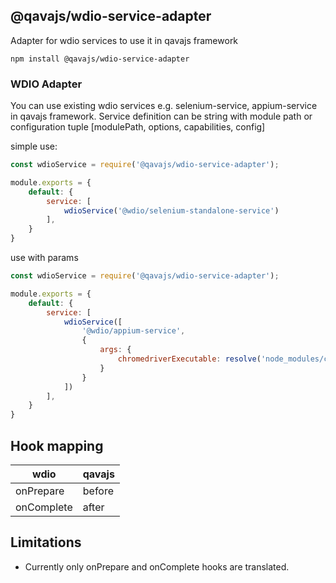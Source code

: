 ## @qavajs/wdio-service-adapter

Adapter for wdio services to use it in qavajs framework
          
`npm install @qavajs/wdio-service-adapter`

### WDIO Adapter
You can use existing wdio services e.g. selenium-service, appium-service in qavajs framework.
Service definition can be string with module path or configuration tuple [modulePath, options, capabilities, config]

simple use:
```javascript
const wdioService = require('@qavajs/wdio-service-adapter');

module.exports = {
    default: {
        service: [
            wdioService('@wdio/selenium-standalone-service')
        ],
    }
}
```

use with params
```javascript
const wdioService = require('@qavajs/wdio-service-adapter');

module.exports = {
    default: {
        service: [
            wdioService([
                '@wdio/appium-service',
                {
                    args: {
                        chromedriverExecutable: resolve('node_modules/chromedriver/lib/chromedriver/chromedriver.exe')
                    }
                }
            ])
        ],
    }
}
```
## Hook mapping

| wdio       | qavajs |
|------------|--------|
| onPrepare  | before |
| onComplete | after  |

## Limitations
- Currently only onPrepare and onComplete hooks are translated.
